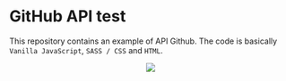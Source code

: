 # GitHub API test

This repository contains an example of API Github. The code is basically `Vanilla JavaScript`, `SASS / CSS` and `HTML`.

<p align="center"><img src="https://github.com/sernalab/github-api-test/blob/master/img/api-test.gif"></p>
